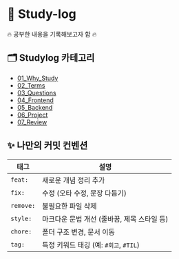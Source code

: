 # 📝 Study-log

<p>🔥 공부한 내용을 기록해보고자 함 🔥</p>

## 🗂️ Studylog 카테고리

- [01_Why_Study](https://github.com/HyeEmpathyDev/Study-log/tree/Study_log/01_Why_Study)
- [02_Terms](https://github.com/HyeEmpathyDev/Study-log/tree/Study_log/02_Terms)
- [03_Questions](https://github.com/HyeEmpathyDev/Study-log/tree/Study_log/03_Questions)
- [04_Frontend](https://github.com/HyeEmpathyDev/Study-log/tree/Study_log/04_Frontend)
- [05_Backend](https://github.com/HyeEmpathyDev/Study-log/tree/Study_log/05_Backend)
- [06_Project](https://github.com/HyeEmpathyDev/Study-log/tree/Study_log/06_Project)
- [07_Review](https://github.com/HyeEmpathyDev/Study-log/tree/Study_log/07_Review)

## ✨ 나만의 커밋 컨벤션

| 태그      | 설명                                        |
| --------- | ------------------------------------------- |
| `feat:`   | 새로운 개념 정리 추가                       |
| `fix:`    | 수정 (오타 수정, 문장 다듬기)               |
| `remove:` | 불필요한 파일 삭제                          |
| `style:`  | 마크다운 문법 개선 (줄바꿈, 제목 스타일 등) |
| `chore:`  | 폴더 구조 변경, 문서 이동                   |
| `tag:`    | 특정 키워드 태깅 (예: `#회고`, `#TIL`)      |
